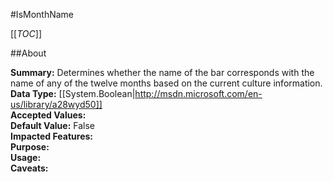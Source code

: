 #IsMonthName

[[_TOC_]]

##About

**Summary:**  Determines whether the name of the bar corresponds with the name of any of the twelve months based on the current culture information.   
**Data Type:** [[System.Boolean|http://msdn.microsoft.com/en-us/library/a28wyd50]]  
**Accepted Values:**   
**Default Value:** False  
**Impacted Features:**   
**Purpose:**   
**Usage:**   
**Caveats:**   

